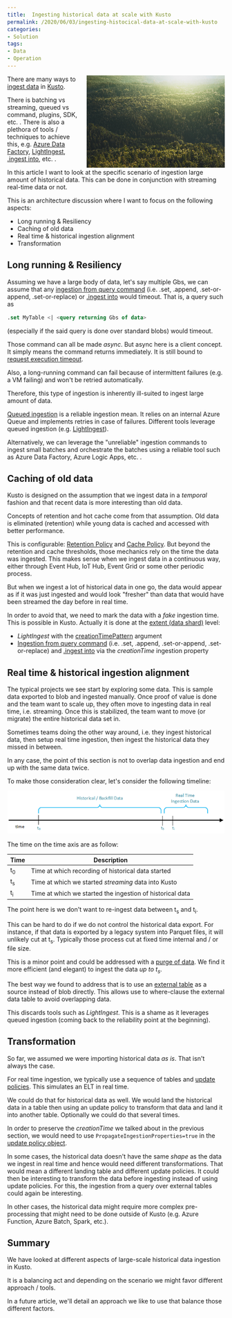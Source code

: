 ```yaml
---
title:  Ingesting historical data at scale with Kusto
permalink: /2020/06/03/ingesting-histocical-data-at-scale-with-kusto
categories:
- Solution
tags:
- Data
- Operation
---
```

<img style="float:right;padding-left:20px;" title="From pexels.com" src="/assets/posts/2020/2/ingesting-histocical-data-at-scale-with-kusto/conifer-daylight-evergreen-forest-572937.png" />

There are many ways to [ingest data](https://docs.microsoft.com/en-us/azure/data-explorer/ingest-data-overview) in [Kusto](/2020/02/19/azure-data-explorer-kusto).

There is batching vs streaming, queued vs command, plugins, SDK, etc.  .  There is also a plethora of tools / techniques to achieve this, e.g. [Azure Data Factory](https://docs.microsoft.com/en-us/azure/data-explorer/data-factory-integration), [LightIngest](https://docs.microsoft.com/en-us/azure/data-explorer/lightingest), [.ingest into](https://docs.microsoft.com/en-us/azure/data-explorer/kusto/management/data-ingestion/ingest-from-storage), etc.  .

In this article I want to look at the specific scenario of ingestion large amount of historical data.  This can be done in conjunction with streaming real-time data or not.

This is an architecture discussion where I want to focus on the following aspects:

* Long running & Resiliency
* Caching of old data
* Real time & historical ingestion alignment
* Transformation

## Long running & Resiliency

Assuming we have a large body of data, let's say multiple Gbs, we can assume that any [ingestion from query command](https://docs.microsoft.com/en-us/azure/data-explorer/kusto/management/data-ingestion/ingest-from-query) (i.e. .set, .append, .set-or-append, .set-or-replace) or [.ingest into](https://docs.microsoft.com/en-us/azure/data-explorer/kusto/management/data-ingestion/ingest-from-storage) would timeout.  That is, a query such as

```sql
.set MyTable <| <query returning Gbs of data>
```

(especially if the said query is done over standard blobs) would timeout.

Those command can all be made *async*.  But async here is a client concept.  It simply means the command returns immediately.  It is still bound to [request execution timeout](https://docs.microsoft.com/en-us/azure/data-explorer/kusto/concepts/querylimits#limit-on-request-execution-time-timeout).

Also, a long-running command can fail because of intermittent failures (e.g. a VM failing) and won't be retried automatically.

Therefore, this type of ingestion is inherently ill-suited to ingest large amount of data.

[Queued ingestion](https://docs.microsoft.com/en-us/azure/data-explorer/kusto/api/netfx/kusto-ingest-queued-ingest-sample) is a reliable ingestion mean.  It relies on an internal Azure Queue and implements retries in case of failures.  Different tools leverage queued ingestion (e.g. [LightIngest](https://docs.microsoft.com/en-us/azure/data-explorer/lightingest)).

Alternatively, we can leverage the "unreliable" ingestion commands to ingest small batches and orchestrate the batches using a reliable tool such as Azure Data Factory, Azure Logic Apps, etc.  .

## Caching of old data

Kusto is designed on the assumption that we ingest data in a *temporal* fashion and that recent data is more interesting than old data.

Concepts of retention and hot cache come from that assumption.  Old data is eliminated (retention) while young data is cached and accessed with better performance.

This is configurable:  [Retention Policy](https://docs.microsoft.com/en-us/azure/data-explorer/kusto/management/retentionpolicy) and [Cache Policy](https://docs.microsoft.com/en-us/azure/data-explorer/kusto/management/cachepolicy).  But beyond the retention and cache thresholds, those mechanics rely on the time the data was ingested.  This makes sense when we ingest data in a continuous way, either through Event Hub, IoT Hub, Event Grid or some other periodic process.

But when we ingest a lot of historical data in one go, the data would appear as if it was just ingested and would look "fresher" than data that would have been streamed the day before in real time.

In order to avoid that, we need to mark the data with a *fake* ingestion time.  This is possible in Kusto.  Actually it is done at the [extent (data shard)](https://docs.microsoft.com/en-us/azure/data-explorer/kusto/management/extents-overview) level:
* *LightIngest* with the [creationTimePattern](https://docs.microsoft.com/en-us/azure/data-explorer/lightingest#general-command-line-arguments) argument
* [Ingestion from query command](https://docs.microsoft.com/en-us/azure/data-explorer/kusto/management/data-ingestion/ingest-from-query) (i.e. .set, .append, .set-or-append, .set-or-replace) and [.ingest into](https://docs.microsoft.com/en-us/azure/data-explorer/kusto/management/data-ingestion/ingest-from-storage) via the *creationTime* ingestion property

## Real time & historical ingestion alignment

The typical projects we see start by exploring some data.  This is sample data exported to blob and ingested manually.  Once proof of value is done and the team want to scale up, they often move to ingesting data in real time, i.e. streaming.  Once this is stabilized, the team want to move (or migrate) the entire historical data set in.

Sometimes teams doing the other way around, i.e. they ingest historical data, then setup real time ingestion, then ingest the historical data they missed in between.

In any case, the point of this section is not to overlap data ingestion and end up with the same data twice.

To make those consideration clear, let's consider the following timeline:

![timeline](/assets/posts/2020/2/ingesting-histocical-data-at-scale-with-kusto/ingestion-timeline.png)

The time on the time axis are as follow:

Time|Description
-|-
t<sub>0</sub>|Time at which recording of historical data started
t<sub>s</sub>|Time at which we started *streaming* data into Kusto
t<sub>i</sub>|Time at which we started the ingestion of historical data

The point here is we don't want to re-ingest data between t<sub>s</sub> and t<sub>i</sub>.

This can be hard to do if we do not control the historical data export.  For instance, if that data is exported by a legacy system into Parquet files, it will unlikely cut at t<sub>s</sub>.  Typically those process cut at fixed time internal and / or file size.

This is a minor point and could be addressed with a [purge of data](https://docs.microsoft.com/en-us/azure/data-explorer/kusto/concepts/data-purge).  We find it more efficient (and elegant) to ingest the data *up to t<sub>s</sub>*.

The best way we found to address that is to use an [external table](https://docs.microsoft.com/en-us/azure/data-explorer/kusto/query/schema-entities/externaltables) as a source instead of blob directly.  This allows use to where-clause the external data table to avoid overlapping data.

This discards tools such as *LightIngest*.  This is a shame as it leverages queued ingestion (coming back to the reliability point at the beginning).

## Transformation

So far, we assumed we were importing historical data *as is*.  That isn't always the case.

For real time ingestion, we typically use a sequence of tables and [update policies](https://docs.microsoft.com/en-us/azure/data-explorer/kusto/management/updatepolicy).  This simulates an ELT in real time.

We could do that for historical data as well.  We would land the historical data in a table then using an update policy to transform that data and land it into another table.  Optionally we could do that several times.

In order to preserve the *creationTime* we talked about in the previous section, we would need to use `PropagateIngestionProperties=true` in the [update policy object](https://docs.microsoft.com/en-us/azure/data-explorer/kusto/management/updatepolicy#the-update-policy-object).

In some cases, the historical data doesn't have the same *shape* as the data we ingest in real time and hence would need different transformations.  That would mean a different landing table and different update policies.  It could then be interesting to transform the data before ingesting instead of using update policies.  For this, the ingestion from a query over external tables could again be interesting.

In other cases, the historical data might require more complex pre-processing that might need to be done outside of Kusto (e.g. Azure Function, Azure Batch, Spark, etc.).

## Summary

We have looked at different aspects of large-scale historical data ingestion in Kusto.

It is a balancing act and depending on the scenario we might favor different approach / tools.

In a future article, we'll detail an approach we like to use that balance those different factors.